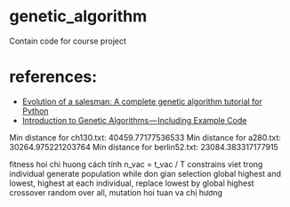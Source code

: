 # genetic_algorithm
Contain code for course project

# references:
* [Evolution of a salesman: A complete genetic algorithm tutorial for Python](https://towardsdatascience.com/evolution-of-a-salesman-a-complete-genetic-algorithm-tutorial-for-python-6fe5d2b3ca35)
* [Introduction to Genetic Algorithms — Including Example Code](https://towardsdatascience.com/introduction-to-genetic-algorithms-including-example-code-e396e98d8bf3)


Min distance for ch130.txt:  40459.77177536533
Min distance for a280.txt:  30264.975221203764
Min distance for berlin52.txt:  23084.383317177915



fitness                 hoi chi huong cách tính n_vac = t_vac / T
constrains              viet trong individual
generate population     while don gian
selection               global highest and lowest, highest at each individual, replace lowest by global highest
crossover               random over all,
mutation                hoi tuan va chị hương

